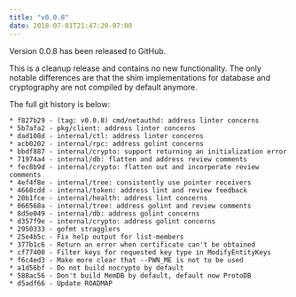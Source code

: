 ```yaml
---
title: "v0.0.8"
date: 2018-07-01T21:47:20-07:00
---
```


Version 0.0.8 has been released to GitHub.

This is a cleanup release and contains no new functionality.  The only
notable differences are that the shim implementations for database and
cryptography are not compiled by default anymore.

The full git history is below:

```
* f827b29 - (tag: v0.0.8) cmd/netauthd: address linter concerns
* 5b7afa2 - pkg/client: address linter concerns
* dad108d - internal/ctl: address linter concerns
* acb0202 - internal/rpc: address golint concerns
* bbdf887 - internal/crypto: support returning an initialization error
* 71974a4 - internal/db: flatten and address review comments
* fec8b9d - internal/crypto: flatten out and incorperate review comments
* 4ef4f8e - internal/tree: consistently use pointer receivers
* 4668cdd - internal/token: address lint and review feedback
* 20b1fce - internal/health: address lint concerns
* 066568a - internal/tree: address golint and review comments
* 8d5e049 - internal/db: address golint concerns
* d357f9e - internal/crypto: address golint concerns
* 2950333 - gofmt stragglers
* 25e4b5c - Fix help output for list-members
* 377b1c6 - Return an error when certificate can't be obtained
* cf77400 - Filter keys for requested key type in ModifyEntityKeys
* f6c4ed3 - Make more clear that --PWN_ME is not to be used
* a1d56bf - Do not build nocrypto by default
* 588ac56 - Don't build MemDB by default, default now ProtoDB
* d5adf66 - Update ROADMAP
```

